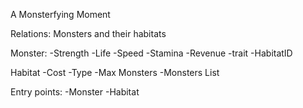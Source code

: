 A Monsterfying Moment

Relations: Monsters and their habitats

Monster:
    -Strength
    -Life
    -Speed
    -Stamina
    -Revenue
    -trait
    -HabitatID

Habitat
    -Cost
    -Type
    -Max Monsters
    -Monsters List
    
Entry points:
-Monster
-Habitat
